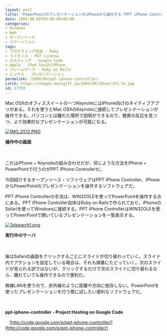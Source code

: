 ```yaml
---
layout: post
title: "PowerPointのプレゼンテーションをiPhoneから操作する「PPT iPhone Controller」"
date: 2009-09-05T09:00:00+09:00
categories:
- Windows
- Web
- オープンソース
- スマートフォン
tags: 
- プログラミング言語 - Ruby
- ライセンス - MIT License
- ホスティング - Google Code
- Apple - iPod Touch/iPhone
- フレームワーク - Ruby on Rails
- ビジネス - プレゼンテーション
permalink: /2009/09/ppt-iphone-controller/
catch: https://images.moongift.jp/2009/09/3dsearch1-tm.jpg
id: 17759
---
```

Mac OSXのオフィススイートの一つKeynoteにはiPhone向けのネイティブアプリがある。それを使うとMac OSXのKeynoteに接続してプレゼンテーションが操作できる。パソコンとは離れた場所で説明ができるので、聴衆の反応を見つつ、より効果的なプレゼンテーションが可能になる。

  

[![IMG_0512.PNG](https://images.moongift.jp/2009/09/img-0512-tm.jpg)](https://images.moongift.jp/2009/09/img-0512.png)  
  
**操作中の画面**

  

　

  

これはiPhone + Keynoteの組み合わせだが、同じような方法をiPhone + PowerPointで行うのがPPT iPhone Controllerだ。

  

今回紹介するオープンソース・ソフトウェアはPPT iPhone Controller、iPhoneからPowerPointのプレゼンテーションを操作するソフトウェアだ。

  
  
<!--more-->

PPT iPhone Controllerの手法は、WIN32OLEを使ってPowerPointを操作する点にある。PPT iPhone Controller自体はRuby on Railsで作られており、iPhoneのSafariを使ってWindowsに接続する。PPT iPhone ControllerはWIN32OLEを使ってPowerPointで開いているプレゼンテーションを一覧表示する。

  

[![3dsearch1.png](https://images.moongift.jp/2009/09/3dsearch1-tm.jpg)](https://images.moongift.jp/2009/09/3dsearch1.png)  
  
**実行中のサーバ**

  

　

  

後はSafariの画面をクリックするごとにスライドが切り替わっていく。スライド内でアクションを設定している場合は、それも順番にたどっていく。次のスライドが見られる訳ではないが、クリックするだけで次のスライドに切り替わるなら、離れていても操作できるので便利だ。

  

無線LANを使うので、赤外線のように距離や方向に依存しない。PowerPointを使ったプレゼンテーションを行う際に試したい便利なソフトウェアだ。

  

　

  

**ppt-iphone-controller - Project Hosting on Google Code**  
  
　[http://code.google.com/p/ppt-iphone-controller/](http://code.google.com/p/ppt-iphone-controller/)

  
